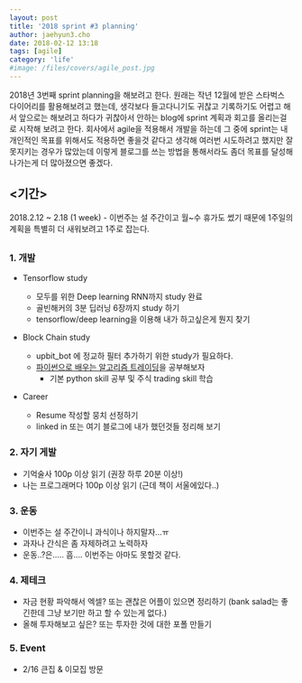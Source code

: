 ```yaml
---
layout: post
title: '2018 sprint #3 planning'
author: jaehyun3.cho
date: 2018-02-12 13:18
tags: [agile]
category: 'life'
#image: /files/covers/agile_post.jpg
---
```


2018년 3번째 sprint planning을 해보려고 한다. 원래는 작년 12월에 받은 스타벅스 다이어리를 활용해보려고 했는데, 생각보다 들고다니기도 귀찮고 기록하기도 어렵고 해서 앞으로는 해보려고 하다가 귀찮아서 안하는 blog에 sprint 계획과 회고를 올리는걸로 시작해 보려고 한다. 회사에서 agile을 적용해서 개발을 하는데 그 중에 sprint는 내 개인적인 목표를 위해서도 적용하면 좋을것 같다고 생각해 여러번 시도하려고 했지만 잘 못지키는 경우가 많았는데 이렇게 블로그를 쓰는 방법을 통해서라도 좀더 목표를 달성해 나가는게 더 많아졌으면 좋겠다.

## <기간>
2018.2.12 ~ 2.18 (1 week) - 이번주는 설 주간이고 월~수 휴가도 썼기 때문에 1주일의 계획을 특별히 더 새워보려고 1주로 잡는다.

## <Sprint item>

### 1. 개발
- Tensorflow study
  - 모두를 위한 Deep learning RNN까지 study 완료
  - 골빈해커의 3분 딥러닝 6장까지 study 하기
  - tensorflow/deep learning을 이용해 내가 하고싶은게 뭔지 찾기
  
- Block Chain study
  - upbit_bot 에 정교하 필터 추가하기 위한 study가 필요하다.
  - [파이썬으로 배우는 알고리즘 트레이딩](https://wikidocs.net/book/110)을 공부해보자
    - 기본 python skill 공부 및 주식 trading skill 학습

- Career
  - Resume 작성할 뭉치 선정하기
  - linked in 또는 여기 블로그에 내가 했던것들 정리해 보기

### 2. 자기 게발
- 기억술사 100p 이상 읽기 (권장 하루 20분 이상!)
- 나는 프로그래머다 100p 이상 읽기 (근데 책이 서울에있다..)

### 3. 운동
- 이번주는 설 주간이니 과식이나 하지말자...ㅠ
- 과자나 간식은 좀 자제하려고 노력하자
- 운동..?은..... 흠.... 이번주는 아마도 못할것 같다.

### 4. 제테크
- 자금 현황 파악해서 엑셀? 또는 괜찮은 어플이 있으면 정리하기 (bank salad는 좋긴한데 그냥 보기만 하고 할 수 있는게 없다.)
- 올해 투자해보고 싶은? 또는 투자한 것에 대한 포폴 만들기

### 5. Event
- 2/16 큰집 & 이모집 방문